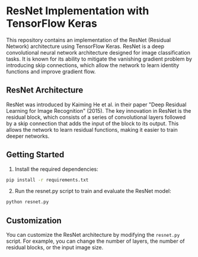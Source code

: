 # ResNet Implementation with TensorFlow Keras

This repository contains an implementation of the ResNet (Residual Network) architecture using TensorFlow Keras. ResNet is a deep convolutional neural network architecture designed for image classification tasks. It is known for its ability to mitigate the vanishing gradient problem by introducing skip connections, which allow the network to learn identity functions and improve gradient flow.

## ResNet Architecture

ResNet was introduced by Kaiming He et al. in their paper "Deep Residual Learning for Image Recognition" (2015). The key innovation in ResNet is the residual block, which consists of a series of convolutional layers followed by a skip connection that adds the input of the block to its output. This allows the network to learn residual functions, making it easier to train deeper networks.

## Getting Started

1. Install the required dependencies:

```bash
pip install -r requirements.txt
```

2. Run the resnet.py script to train and evaluate the ResNet model:
```bash
python resnet.py
```
## Customization
You can customize the ResNet architecture by modifying the ```resnet.py``` script. For example, you can change the number of layers, the number of residual blocks, or the input image size.
